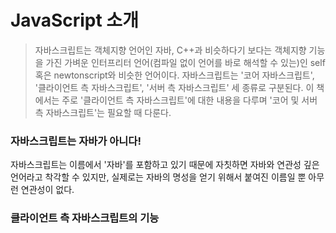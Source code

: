 # JavaScript 소개

> 자바스크립트는 객체지향 언어인 자바, C++과 비슷하다기 보다는 객체지향 기능을 가진 가벼운 인터프리터 언어(컴파일 없이 언어를 바로 해석할 수 있는)인 self 혹은 newtonscript와 비슷한 언어이다. 자바스크립트는 '코어 자바스크립트', '클라이언트 측 자바스크립트', '서버 측 자바스크립트' 세 종류로 구분된다. 이 책에서는 주로 '클라이언트 측 자바스크립트'에 대한 내용을 다루며 '코어 및 서버 측 자바스크립트'는 필요할 때 다룬다.

### 자바스크립트는 자바가 아니다!
 자바스크립트는 이름에서 '자바'를 포함하고 있기 때문에 자칫하면 자바와 연관성 깊은 언어라고 착각할 수 있지만, 실제로는 자바의 명성을 얻기 위해서 붙여진 이름일 뿐 아무런 연관성이 없다.

 ### 클라이언트 측 자바스크립트의 기능